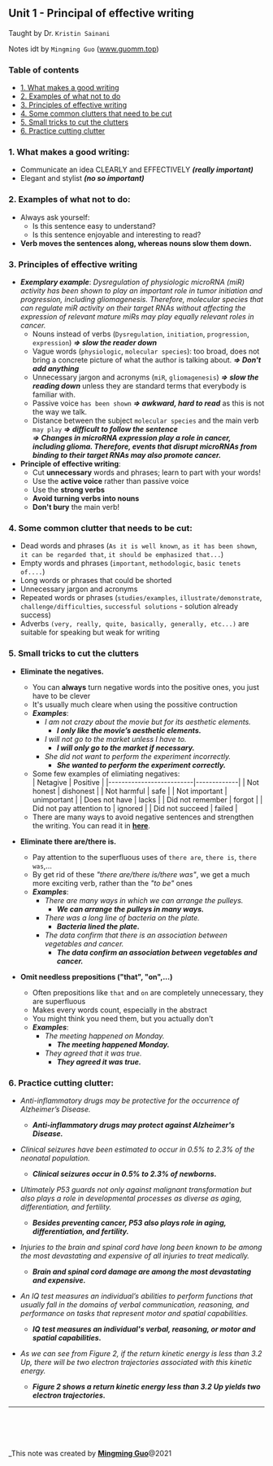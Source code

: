 ## Unit 1 - Principal of effective writing

Taught by Dr. `Kristin Sainani`

Notes idt by `Mingming Guo` (www.guomm.top)

### Table of contents
* [1. What makes a good writing](#1-What-makes-a-good-writing) 
* [2. Examples of what not to do](#2-Examples-of-what-not-to-do)
* [3. Principles of effective writing](#3-Principles-of-effective-writing)
* [4. Some common clutters that need to be cut](#4-Some-common-clutter-that-need-to-be-cut)
* [5. Small tricks to cut the clutters](#5-Small-tricks-to-cut-the-clutters)
* [6. Practice cutting clutter](#6-Practice-cutting-clutter)


### 1. What makes a good writing:
+ Communicate an idea CLEARLY and EFFECTIVELY ***(really important)***
+ Elegant and stylist ***(no so important)***

### 2. Examples of what not to do:
+ Always ask yourself:
	+ Is this sentence easy to understand?
	+ Is this sentence enjoyable and interesting to read?
+ **Verb moves the sentences along, whereas nouns slow them down.**

### 3. Principles of effective writing
+ ***Exemplary example***: *Dysregulation of physiologic microRNA (miR) activity has been shown to play an important role in tumor initiation and progression, including gliomagenesis. Therefore, molecular species that can regulate miR activity on their target RNAs without affecting the expression of relevant mature miRs may play equally relevant roles in cancer.*
	+ Nouns instead of verbs (`Dysregulation`, `initiation`, `progression`, `expression`) ***=> slow the reader down***
	+ Vague words (`physiologic`, `molecular species`): too broad, does not bring a concrete picture of what the author is talking about. ***=> Don't add anything***
	+ Unnecessary jargon and acronyms (`miR`, `gliomagenesis`) ***=> slow the reading down*** unless they are standard terms that everybody is familiar with.
	+ Passive voice `has been shown` ***=> awkward, hard to read*** as this is not the way we talk.
	+ Distance between the subject `molecular species` and the main verb `may play` ***=> difficult to follow the sentence***  
  ***=> Changes in microRNA expression play a role in cancer, including glioma. Therefore, events that disrupt microRNAs from binding to their target RNAs may also promote cancer.***
+ **Principle of effective writing**:
	+ Cut **unnecessary** words and phrases; learn to part with your words!
	+ Use the **active voice** rather than passive voice
	+ Use the **strong verbs**
	+ **Avoid turning verbs into nouns**
	+ **Don't bury** the main verb! 

### 4. Some common clutter that needs to be cut:
+ Dead words and phrases (`As it is well known`, `as it has been shown`, `it can be regarded that`, `it should be emphasized that...`)
+ Empty words and phrases (`important`, `methodologic`, `basic tenets of....`)
+ Long words or phrases that could be shorted
+ Unnecessary jargon and acronyms
+ Repeated words or phrases (`studies/examples`, `illustrate/demonstrate`, `challenge/difficulties`, `successful solutions` - solution already success)
+ Adverbs `(very, really, quite, basically, generally, etc...)` are suitable for speaking  but weak for writing

### 5. Small tricks to cut the clutters
+ **Eliminate the negatives.**
  + You can **always** turn negative words into the positive ones, you just have to be clever
  + It's usually much cleare when using the possitive contruction
  + ***Examples***:
 	+ *I am not crazy about the movie but for its aesthetic elements.*
  		+ ***I only like the movie’s aesthetic elements.***
  	+ *I will not go to the market unless I have to.*
  		+ ***I will only go to the market if necessary.***
  	+ *She did not want to perform the experiment incorrectly.*
  		+ ***She wanted to perform the experiment correctly.*** 
  + Some few examples of elimiating negatives:  
  	| Netagive                 | Positive    |
	|--------------------------|-------------|
	| Not honest               | dishonest   |
	| Not harmful              | safe        |
	| Not important            | unimportant |
	| Does not have            | lacks       |
	| Did not remember         | forgot      |
	| Did not pay attention to | ignored     |
	| Did not succeed          | failed      |
  + There are many ways to avoid negative sentences and strengthen the writing. You can read it in [**here**](https://wordvice.com/grammar-avoid-double-negatives/).

+ **Eliminate there are/there is.**
  + Pay attention to the superfluous uses of `there are`, `there is`, `there was`,...
  + By get rid of these *"there are/there is/there was"*, we get a much more exciting verb, rather than the *"to be"* ones
  + ***Examples***:
  	+ *There are many ways in which we can arrange the pulleys.*
  		+ ***We can arrange the pulleys in many ways.*** 
  	+ *There was a long line of bacteria on the plate.*
  		+ ***Bacteria lined the plate.*** 
	+ *The data confirm that there is an association between vegetables and cancer.*
  		+ ***The data confirm an association between vegetables and cancer.***

+ **Omit needless prepositions ("that", "on",...)**
  + Often prepositions like `that` and `on` are completely unnecessary, they are superfluous
  + Makes every words count, especially in the abstract
  + You might think you need them, but you actually don't
  + ***Examples***:
 	+ *The meeting happened on Monday.*
 		+ ***The meeting happened Monday.*** 
	+ *They agreed that it was true.*
  		+ ***They agreed it was true.***

### 6. Practice cutting clutter:
+ _Anti-inflammatory drugs may be protective for the occurrence of Alzheimer’s Disease._
  + ***Anti-inflammatory drugs may protect against Alzheimer's Disease.***

+ _Clinical seizures have been estimated to occur in 0.5% to 2.3% of the neonatal population._
  + ***Clinical seizures occur in 0.5% to 2.3% of newborns.***
  
+ _Ultimately P53 guards not only against malignant transformation but also plays a role in developmental processes as diverse as aging, differentiation, and fertility._
  + ***Besides preventing cancer, P53 also plays role in aging, differentiation, and fertility.***
  
+ _Injuries to the brain and spinal cord have long been known to be among the most devastating and expensive of all injuries to treat medically._
  + ***Brain and spinal cord damage are among the most devastating and expensive.***
  
+ _An IQ test measures an individual’s abilities to perform functions that usually fall in the domains of verbal communication, reasoning, and performance on tasks that represent motor and spatial capabilities._
  + ***IQ test measures an individual's verbal, reasoning, or motor and spatial capabilities.***

+ _As we can see from Figure 2, if the return kinetic energy is less than 3.2 Up, there will be two electron trajectories associated with this kinetic energy._
  + ***Figure 2 shows a return kinetic energy less than 3.2 Up yields two electron trajectories.***

***



<br><br>
<br><br>
_This note was created by [**Mingming Guo**](https://github.com/MingmingGuo/Course-Writing-in-the-Sciences/tree/main/Unit%2001%20-%20Principles%20of%20effective%20writing)@2021

